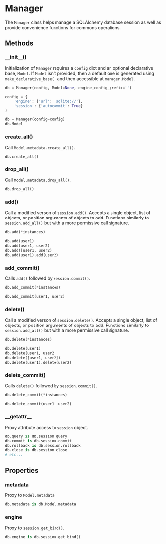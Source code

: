 # Manager

The `Manager` class helps manage a SQLAlchemy database session as well as provide convenience functions for commons operations.

## Methods

### \_\_init\_\_()

Initialization of `Manager` requires a `config` dict and an optional declarative base, `Model`. If `Model` isn't provided, then a default one is generated using `make_declarative_base()` and then accessible at `manager.Model`.

```python
db = Manager(config, Model=None, engine_config_prefix='')

config = {
	'engine': {'url': 'sqlite://'},
	'session': {'autocommit': True}
}

db = Manager(config=config)
db.Model
```

### create_all()

Call `Model.metadata.create_all()`.

```python
db.create_all()
```

### drop_all()

Call `Model.metadata.drop_all()`.

```python
db.drop_all()
```

### add()

Call a modified verson of `session.add()`. Accepts a single object, list of objects, or position arguments of objects to add. Functions similarly to `session.add_all()` but with a more permissive call signature.

```python
db.add(*instances)

db.add(user1)
db.add(user1, user2)
db.add([user1, user2)
db.add(user1).add(user2)
```

### add_commit()

Calls `add()` followed by `session.commit()`.

```python
db.add_commit(*instances)

db.add_commit(user1, user2)
```

### delete()

Call a modified verson of `session.delete()`. Accepts a single object, list of objects, or position arguments of objects to add. Functions similarly to `session.add_all()` but with a more permissive call signature.

```python
db.delete(*instances)

db.delete(user1)
db.delete(user1, user2)
db.delete([user1, user2])
db.delete(user1).delete(user2)
```

### delete_commit()

Calls `delete()` followed by `session.commit()`.

```python
db.delete_commit(*instances)

db.delete_commit(user1, user2)
```

### \_\_getattr\_\_

Proxy attribute access to `session` object.

```python
db.query is db.session.query
db.commit is db.session.commit
db.rollback is db.session.rollback
db.close is db.session.close
# etc...
```

## Properties

### metadata

Proxy to `Model.metadata`.

```python
db.metadata is db.Model.metadata
```

### engine

Proxy to `session.get_bind()`.

```python
db.engine is db.session.get_bind()
```
